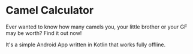 # Camel Calculator
Ever wanted to know how many camels you, your little brother or your GF may be worth? Find it out now!

It's a simple Android App written in Kotlin that works fully offline.

